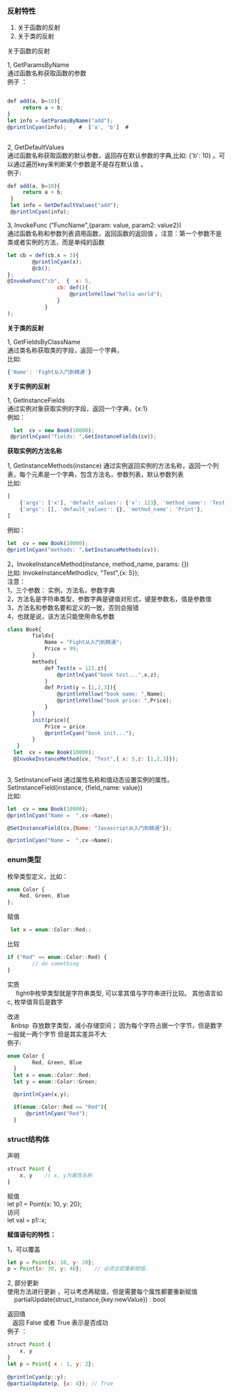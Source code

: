 ### 反射特性  
1. 关于函数的反射
2. 关于类的反射
  
关于函数的反射

   1, GetParamsByName  
	通过函数名称获取函数的参数           
	例子 ： 
```js

def add(a, b=10){  
	 return a + b;  
}  
let info = GetParamsByName("add"); 
@printlnCyan(info);    #  ['a', 'b']  #  
  
```

2, GetDefaultValues  
	通过函数名称获取函数的默认参数，返回存在默认参数的字典,比如:  {'b': 10} 。可以通过遍历key来判断某个参数是不是存在默认值 。  
例子:  
                 
``` js
def add(a, b=10){  
	 return a + b;  
 }  
 let info = GetDefaultValues("add");  
 @printlnCyan(info);  
```
3, InvokeFunc ("FuncName",{param: value, param2: value2})  
	  通过函数名称和参数列表调用函数，返回函数的返回值 。注意：第一个参数不是类或者实例的方法，而是单纯的函数                                           
``` js
let cb = def(cb,x = 3){  
		@printlnCyan(x);  
		@cb();  
};  
@InvokeFunc("cb",  {  x: 5,  
				cb: def(){  
					@printlnYellow("hello world");  
				}  
			}  
);  
```

**关于类的反射**

1, GetFieldsByClassName  
	通过类名称获取类的字段，返回一个字典，  
	比如:  
	    
``` js
{'Name': 'Fight从入门到精通'}  
```
 
 **关于实例的反射** 

1, GetInstanceFields  
	通过实例对象获取实例的字段，返回一个字典，{x:1}  
	例如：  
                    
``` js
  let  cv = new Book(10000);  
 @printlnCyan("fields: ",GetInstanceFields(cv));
```
  
 **获取实例的方法名称**  
 
1, GetInstanceMethods(instance) 
	通过实例返回实例的方法名称，返回一个列表，每个元素是一个字典，包含方法名，参数列表，默认参数列表  
	比如:         
```js
[  
	{'args': ['x'], 'default_values': {'x': 123}, 'method_name': 'Test'},  
	{'args': [], 'default_values': {}, 'method_name': 'Print'},  
]  
```
例如：                  
``` js
let  cv = new Book(10000);  
@printlnCyan("methods: ",GetInstanceMethods(cv));  
```

 2，InvokeInstanceMethod(instance, method_name, params: {})  
     比如:
		InvokeInstanceMethod(cv, "Test",{x: 5});  
	注意：  
		1，三个参数： 实例，方法名，参数字典  
		2，方法名是字符串类型，参数字典是键值对形式，键是参数名，值是参数值  
		3，方法名和参数名要和定义的一致，否则会报错  
		4，也就是说，该方法只能使用命名参数  
                 
``` js
class Book{  
		fields{  
			Name = "Fight从入门到精通";  
			Price = 99;  
		}  
		methods{  
			def Test(x = 123,z){  
				@printlnCyan("book test...",x,z);  
			}  
			def Print(y = [1,2,3]){  
				@printlnYellow("book name: ",Name);  
				@printlnYellow("book price: ",Price);  
			}  
		}  
		init(price){  
			Price = price  
			@printlnCyan("book init...");  
		}  
   }  
  let  cv = new Book(10000);  
  @InvokeInstanceMethod(cv, "Test",{ x: 5,z: [1,2,3]});  
  
```

3, SetInstanceField
    通过属性名称和值动态设置实例的属性。                
    SetInstanceField(instance, {field_name: value})  
    比如:  
                      
``` js
let  cv = new Book(10000);  
@printlnCyan("Name =  ",cv->Name);  

@SetInstanceField(cv,{Name: "Javascript从入门到精通"});  

@printlnCyan("Name =  ",cv->Name);  
```

### enum类型  
枚举类型定义，比如：           
	
``` js
enum Color {
	Red, Green, Blue
};  
```

赋值  
	
``` js
 let x = enum::Color::Red;;  
```

比较  
``` js
if ("Red" == enum::Color::Red) {  
		// do something  
} 
```
 
实质  
	   &nbsp;&nbsp;&nbsp;&nbsp;&nbsp;fight中枚举类型就是字符串类型, 可以拿其值与字符串进行比较。 其他语言如c, 枚举值背后是数字  
 
改进            
	  &nbsp;&nbsp;&nbsp&nbsp;&nbsp;存放数字类型，减小存储空间； 因为每个字符占据一个字节，但是数字一般就一两个字节   但是其实差异不大  
    例子:  
``` js
enum Color {  
		Red, Green, Blue  
  }  
  let x = enum::Color::Red;  
  let y = enum::Color::Green;  

  @printlnCyan(x,y);  

  if(enum::Color::Red == "Red"){  
	  @printlnCyan("Red");  
  }  
```

### struct结构体  

声明
```js
struct Point {  
	x, y    // x, y为属性名称
}  
```

赋值        
	let p1 = Point{x: 10, y: 20};  
访问  
	 let val =  p1::x;  
  
**赋值语句的特性：**  
  
  1，可以覆盖  
		
``` js
let p = Point{x: 10, y: 20};  
p = Point{x: 30, y: 40};    // 必须全部重新赋值，
```
2, 部分更新  
  使用方法进行更新 ，可以考虑再赋值，但是需要每个属性都要重新赋值           
		 &nbsp;&nbsp;&nbsp;&nbsp;partialUpdate(struct_instance,{key:newValue}) : bool  
	 
  返回值  
		 &nbsp;&nbsp;&nbsp;返回 False 或者 True 表示是否成功  
	  例子 ：          
```js
struct Point {  
	x, y  
}  
let p = Point{ x : 1, y: 2};  
 
@printlnCyan(p::y);  
@partialUpdate(p, {x: 4}); // True
```

